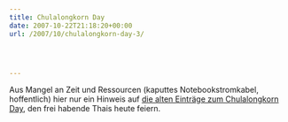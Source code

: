 ```yaml
---
title: Chulalongkorn Day
date: 2007-10-22T21:18:20+00:00
url: /2007/10/chulalongkorn-day-3/




---
```

Aus Mangel an Zeit und Ressourcen (kaputtes Notebookstromkabel, hoffentlich) hier nur ein Hinweis auf [die alten Einträge zum Chulalongkorn Day][1], den frei habende Thais heute feiern.

 [1]: https://samui-samui.de/tag/chulalongkorn/
